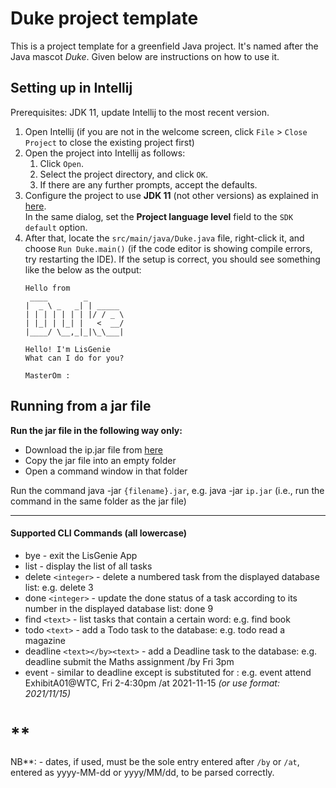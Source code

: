 # Duke project template

This is a project template for a greenfield Java project. It's named after the Java mascot _Duke_. Given below are
instructions on how to use it.

## Setting up in Intellij

Prerequisites: JDK 11, update Intellij to the most recent version.

1. Open Intellij (if you are not in the welcome screen, click `File` > `Close Project` to close the existing project
   first)
1. Open the project into Intellij as follows:
    1. Click `Open`.
    1. Select the project directory, and click `OK`.
    1. If there are any further prompts, accept the defaults.
1. Configure the project to use **JDK 11** (not other versions) as explained
   in [here](https://www.jetbrains.com/help/idea/sdk.html#set-up-jdk).<br>
   In the same dialog, set the **Project language level** field to the `SDK default` option.
1. After that, locate the `src/main/java/Duke.java` file, right-click it, and choose `Run Duke.main()` (if the code
   editor is showing compile errors, try restarting the IDE). If the setup is correct, you should see something like the
   below as the output:
   ```
   Hello from
    ____        _        
   |  _ \ _   _| | _____ 
   | | | | | | | |/ / _ \
   | |_| | |_| |   <  __/
   |____/ \__,_|_|\_\___|
   
   Hello! I'm LisGenie
   What can I do for you?
   
   MasterOm :
   ```

## Running from a jar file

**Run the jar file in the following way only:**

- Download the ip.jar file from [here](https://github.com/gweeyc/ip/releases/tag/v1.0)
- Copy the jar file into an empty folder
- Open a command window in that folder

Run the command java -jar `{filename}.jar`, e.g. java -jar `ip.jar` (i.e., run the command in the same folder as the jar
file)

***

#### Supported CLI Commands (all lowercase)

* bye - exit the LisGenie App
* list - display the list of all tasks
* delete `<integer>` - delete a numbered task from the displayed database list: e.g. delete 3
* done `<integer>` - update the done status of a task according to its number in the displayed database list: done 9
* find `<text>` - list tasks that contain a certain word: e.g. find book
* todo `<text>` - add a Todo task to the database: e.g. todo read a magazine
* deadline `<text></by><text>` - add a Deadline task to the database: e.g. deadline submit the Maths assignment /by Fri
  3pm
* event - similar to deadline except </at> is substituted for </by>: e.g. event attend ExhibitA01@WTC, Fri 2-4:30pm /at
  2021-11-15 _(or use format: 2021/11/15)_

# **

NB**: - dates, if used, must be the sole entry entered after `/by` or `/at`, entered as yyyy-MM-dd or yyyy/MM/dd, to be
parsed correctly.


